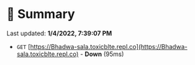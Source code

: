 # 📖 Summary
Last updated: **1/4/2022, 7:39:07 PM**

- `GET` [https://Bhadwa-sala.toxicblte.repl.co](https://Bhadwa-sala.toxicblte.repl.co) - **Down** (95ms)
